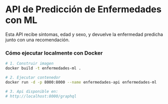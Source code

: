 # API de Predicción de Enfermedades con ML

Esta API recibe síntomas, edad y sexo, y devuelve la enfermedad predicha junto con una recomendación.

### Cómo ejecutar localmente con Docker

```bash
# 1. Construir imagen
docker build -t enfermedades-ml .

# 2. Ejecutar contenedor
docker run -d -p 8000:8000 --name enfermedades-api enfermedades-ml

# 3. Api disponible en:
# http://localhost:8000/graphql
